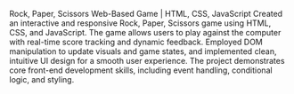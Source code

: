 Rock, Paper, Scissors Web-Based Game |	HTML, CSS, JavaScript
Created an interactive and responsive Rock, Paper, Scissors game using HTML, CSS, and JavaScript.
The game allows users to play against the computer with real-time score tracking and dynamic feedback.
Employed DOM manipulation to update visuals and game states, and implemented clean, intuitive UI design for a smooth user experience. 
The project demonstrates core front-end development skills, including event handling, conditional logic, and styling.


